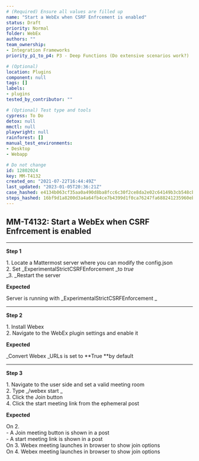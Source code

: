```yaml
---
# (Required) Ensure all values are filled up
name: "Start a WebEx when CSRF Enfrcement is enabled"
status: Draft
priority: Normal
folder: WebEx
authors: ""
team_ownership:
- Integration Frameworks
priority_p1_to_p4: P3 - Deep Functions (Do extensive scenarios work?)

# (Optional)
location: Plugins
component: null
tags: []
labels:
- plugins
tested_by_contributor: ""

# (Optional) Test type and tools
cypress: To Do
detox: null
mmctl: null
playwright: null
rainforest: []
manual_test_environments:
- Desktop
- Webapp

# Do not change
id: 12802024
key: MM-T4132
created_on: "2021-07-22T16:44:49Z"
last_updated: "2023-01-05T20:36:21Z"
case_hashed: e4134b063cf35aa0a490d8ba8fcc6c30f2ce8da2e02c64149b3cb548cbe1654768a1a1e55420cc5656bfcd4f926b9a0d
steps_hashed: 16bf9d1a8200d3a4a64fb4ce7b4399d1f0ca76247fa688241235960ebd558e0de8044da7c2b5bfbbfae1d52ef86af0b5
---
```


<!-- (Auto-generated) Based on frontmatter's "key" and "name" -->

## MM-T4132: Start a WebEx when CSRF Enfrcement is enabled

---

**Step 1**

1\. Locate a Mattermost server where you can modify the config.json\
2\. Set \_ExperimentalStrictCSRFEnforcement \_to _true_\
\_3. \_Restart the server

**Expected**

Server is running with \_ExperimentalStrictCSRFEnforcement \_

---

**Step 2**

1\. Install Webex\
2\. Navigate to the WebEx plugin settings and enable it

**Expected**

\_Convert Webex \_URLs is set to \*\*True \*\*by default

---

**Step 3**

1\. Navigate to the user side and set a valid meeting room\
2\. Type \_/webex start \_\
3\. Click the Join button\
4\. Click the start meeting link from the ephemeral post

**Expected**

On 2.\
\- A Join meeting button is shown in a post\
\- A start meeting link is shown in a post\
On 3. Webex meeting launches in browser to show join options\
On 4. Webex meeting launches in browser to show join options
